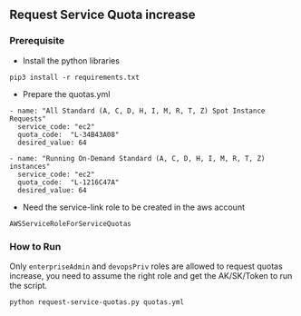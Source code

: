 ## Request Service Quota increase

### Prerequisite

- Install the python libraries

```
pip3 install -r requirements.txt
```

- Prepare the quotas.yml
```
- name: "All Standard (A, C, D, H, I, M, R, T, Z) Spot Instance Requests"
  service_code: "ec2"
  quota_code:  "L-34B43A08"
  desired_value: 64

- name: "Running On-Demand Standard (A, C, D, H, I, M, R, T, Z) instances"
  service_code: "ec2"
  quota_code:  "L-1216C47A"
  desired_value: 64
```

- Need the service-link role to be created in the aws account
```
AWSServiceRoleForServiceQuotas
```

### How to Run

Only `enterpriseAdmin` and `devopsPriv` roles are allowed to request quotas increase, you need to assume the right role and get the AK/SK/Token to run the script.

```
python request-service-quotas.py quotas.yml
```